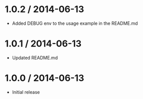 
1.0.2 / 2014-06-13 
==================

 * Added DEBUG env to the usage example in the README.md

1.0.1 / 2014-06-13 
==================

 * Updated README.md

1.0.0 / 2014-06-13 
==================

 * Initial release
